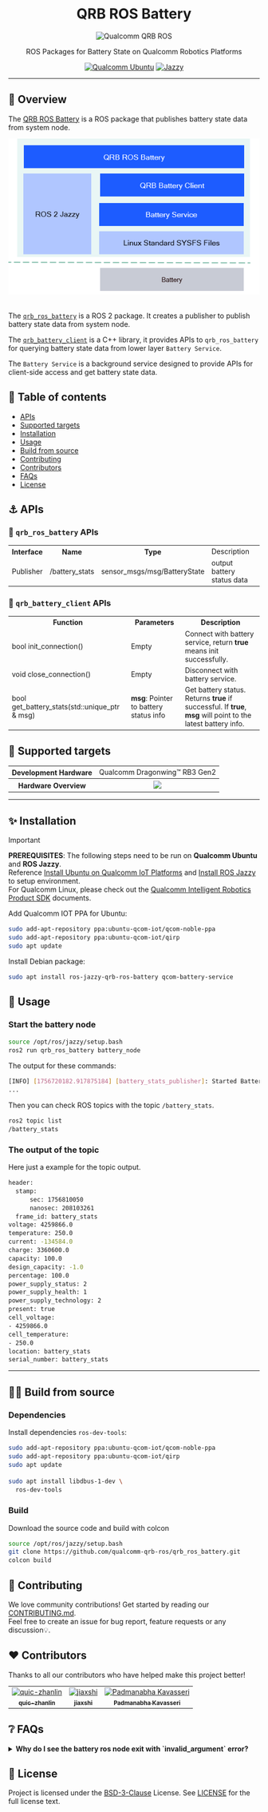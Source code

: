 <div align="center">
  <h1>QRB ROS Battery</h1>
  <p align="center">
    <img src="https://s7d1.scene7.com/is/image/dmqualcommprod/rb3gen2-dev-kits-hero-7" alt="Qualcomm QRB ROS" title="Qualcomm QRB ROS" />
  </p>
  <p>ROS Packages for Battery State on Qualcomm Robotics Platforms</p>

  <a href="https://ubuntu.com/download/qualcomm-iot" target="_blank"><img src="https://img.shields.io/badge/Qualcomm%20Ubuntu-E95420?style=for-the-badge&logo=ubuntu&logoColor=white" alt="Qualcomm Ubuntu"></a>
  <a href="https://docs.ros.org/en/jazzy/" target="_blank"><img src="https://img.shields.io/badge/ROS%20Jazzy-1c428a?style=for-the-badge&logo=ros&logoColor=white" alt="Jazzy"></a>

</div>

---

## 👋 Overview

The [QRB ROS Battery](https://github.com/qualcomm-qrb-ros/qrb_ros_battery) is a ROS package that publishes battery state data from system node.

<div align="center">
  <img src="./docs/assets/architecture.png" alt="architecture">
</div>

<br>

The [`qrb_ros_battery`](https://github.com/qualcomm-qrb-ros/qrb_ros_battery/tree/main/qrb_ros_battery) is a ROS 2 package. It creates a publisher to publish battery state data from system node.

The [`qrb_battery_client`](https://github.com/qualcomm-qrb-ros/qrb_ros_battery/tree/main/qrb_battery_client) is a C++ library, it provides APIs to `qrb_ros_battery` for querying battery state data from lower layer `Battery Service`.

The `Battery Service` is a background service designed to provide APIs for client-side access and get battery state data.

## 🔎 Table of contents
- [APIs](#-apis)
- [Supported targets](#-supported-targets)
- [Installation](#-installation)
- [Usage](#-usage)
- [Build from source](#-build-from-source)
- [Contributing](#-contributing)
- [Contributors](#️-contributors)
- [FAQs](#-faqs)
- [License](#-license)

## ⚓ APIs

### 🔹 `qrb_ros_battery` APIs

<table>
  <tr>
    <th>Interface</th>
    <th>Name</th>
    <th>Type</th>
    <td>Description</td>
  </tr>
  <tr>
    <td>Publisher</td>
    <td>/battery_stats</td>
    <td>sensor_msgs/msg/BatteryState</td>
    <td>output battery status data</td>
  </tr>
</table>

### 🔹 `qrb_battery_client` APIs

<table>
  <tr>
    <th>Function</th>
    <th>Parameters</th>
    <th>Description</th>
  </tr>
  <tr>
    <td>bool init_connection()</td>
    <td>Empty</td>
    <td>Connect with battery service, return <b>true</b> means init successfully.</td>
  </tr>
  <tr>
    <td>void close_connection()</td>
    <td>Empty</td>
    <td>Disconnect with battery service.</td>
  </tr>
  <tr>
    <td>bool get_battery_stats(std::unique_ptr<std::string> & msg)</td>
    <td>
      <b>msg</b>: Pointer to battery status info
    </td>
    <td>Get battery status. Returns <b>true</b> if successful. If <b>true</b>, <b>msg</b> will point to the latest battery info.</td>
  </tr>
</table>

## 🎯 Supported targets

<table >
  <tr>
    <th>Development Hardware</th>
    <td>Qualcomm Dragonwing™ RB3 Gen2</td>
  </tr>
  <tr>
    <th>Hardware Overview</th>
    <th><a href="https://www.qualcomm.com/developer/hardware/rb3-gen-2-development-kit"><img src="https://s7d1.scene7.com/is/image/dmqualcommprod/rb3-gen2-carousel?fmt=webp-alpha&qlt=85" width="180"/></a></th>
  </tr>
</table>

---

## ✨ Installation

> [!IMPORTANT]
> **PREREQUISITES**: The following steps need to be run on **Qualcomm Ubuntu** and **ROS Jazzy**.<br>
> Reference [Install Ubuntu on Qualcomm IoT Platforms](https://ubuntu.com/download/qualcomm-iot) and [Install ROS Jazzy](https://docs.ros.org/en/jazzy/index.html) to setup environment. <br>
> For Qualcomm Linux, please check out the [Qualcomm Intelligent Robotics Product SDK](https://docs.qualcomm.com/bundle/publicresource/topics/80-70018-265/introduction_1.html?vproduct=1601111740013072&version=1.4&facet=Qualcomm%20Intelligent%20Robotics%20Product%20(QIRP)%20SDK) documents.

Add Qualcomm IOT PPA for Ubuntu:

```bash
sudo add-apt-repository ppa:ubuntu-qcom-iot/qcom-noble-ppa
sudo add-apt-repository ppa:ubuntu-qcom-iot/qirp
sudo apt update
```

Install Debian package:

```bash
sudo apt install ros-jazzy-qrb-ros-battery qcom-battery-service
```

## 🚀 Usage

### Start the battery node

```bash
source /opt/ros/jazzy/setup.bash
ros2 run qrb_ros_battery battery_node
```
The output for these commands:

```bash
[INFO] [1756720182.917875184] [battery_stats_publisher]: Started Battery Node
...
```

Then you can check ROS topics with the topic `/battery_stats`.

```bash
ros2 topic list
/battery_stats
```

### The output of the topic

Here just a example for the topic output.

```bash
header:
  stamp:
      sec: 1756810050
      nanosec: 208103261
  frame_id: battery_stats
voltage: 4259866.0
temperature: 250.0
current: -134584.0
charge: 3360600.0
capacity: 100.0
design_capacity: -1.0
percentage: 100.0
power_supply_status: 2
power_supply_health: 1
power_supply_technology: 2
present: true
cell_voltage:
- 4259866.0
cell_temperature:
- 250.0
location: battery_stats
serial_number: battery_stats
```

---

## 👨‍💻 Build from source

### Dependencies
Install dependencies `ros-dev-tools`:

```bash
sudo add-apt-repository ppa:ubuntu-qcom-iot/qcom-noble-ppa
sudo add-apt-repository ppa:ubuntu-qcom-iot/qirp
sudo apt update

sudo apt install libdbus-1-dev \
  ros-dev-tools
```

### Build
Download the source code and build with colcon

```bash
source /opt/ros/jazzy/setup.bash
git clone https://github.com/qualcomm-qrb-ros/qrb_ros_battery.git
colcon build
```


## 🤝 Contributing

We love community contributions! Get started by reading our [CONTRIBUTING.md](CONTRIBUTING.md).<br>
Feel free to create an issue for bug report, feature requests or any discussion💡.

## ❤️ Contributors

Thanks to all our contributors who have helped make this project better!

<table>
  <tr>
    <td align="center"><a href="https://github.com/quic-zhanlin"><img src="https://avatars.githubusercontent.com/u/88314584?v=4" width="100" height="100" alt="quic-zhanlin"/><br /><sub><b>quic-zhanlin</b></sub></a></td>
    <td align="center"><a href="https://github.com/jiaxshi"><img src="https://avatars.githubusercontent.com/u/147487233?v=4" width="100" height="100" alt="jiaxshi"/><br /><sub><b>jiaxshi</b></sub></a></td>
    <td align="center"><a href="https://github.com/PadmanabhaKavasseri"><img src="https://avatars.githubusercontent.com/u/45885303?v=4" width="100" height="100" alt="Padmanabha Kavasseri"/><br /><sub><b>Padmanabha Kavasseri</b></sub></a></td>
  </tr>
</table>

## ❔ FAQs

<details>
<summary><strong>Why do I see the battery ros node exit with `invalid_argument` error?</strong></summary>

- Please ensure that the battery service is running.
</details>


## 📜 License

Project is licensed under the [BSD-3-Clause](https://spdx.org/licenses/BSD-3-Clause.html) License. See [LICENSE](./LICENSE) for the full license text.
